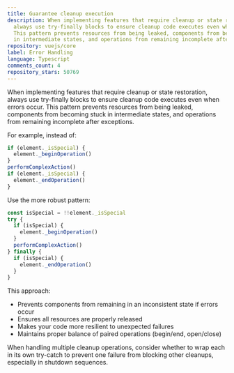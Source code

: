 ```yaml
---
title: Guarantee cleanup execution
description: When implementing features that require cleanup or state restoration,
  always use try-finally blocks to ensure cleanup code executes even when errors occur.
  This pattern prevents resources from being leaked, components from becoming stuck
  in intermediate states, and operations from remaining incomplete after exceptions.
repository: vuejs/core
label: Error Handling
language: Typescript
comments_count: 4
repository_stars: 50769
---
```


When implementing features that require cleanup or state restoration, always use try-finally blocks to ensure cleanup code executes even when errors occur. This pattern prevents resources from being leaked, components from becoming stuck in intermediate states, and operations from remaining incomplete after exceptions.

For example, instead of:

```js
if (element._isSpecial) {
  element._beginOperation()
}
performComplexAction()
if (element._isSpecial) {
  element._endOperation()
}
```

Use the more robust pattern:

```js
const isSpecial = !!element._isSpecial
try {
  if (isSpecial) {
    element._beginOperation()
  }
  performComplexAction()
} finally {
  if (isSpecial) {
    element._endOperation()
  }
}
```

This approach:
- Prevents components from remaining in an inconsistent state if errors occur
- Ensures all resources are properly released
- Makes your code more resilient to unexpected failures
- Maintains proper balance of paired operations (begin/end, open/close)

When handling multiple cleanup operations, consider whether to wrap each in its own try-catch to prevent one failure from blocking other cleanups, especially in shutdown sequences.